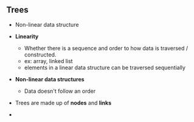 ## Trees

- Non-linear data structure
- **Linearity**
  - Whether there is a sequence and order to how data is traversed / constructed.
  - ex: array, linked list
  - elements in a linear data structure can be traversed sequentially
- **Non-linear data structures**
  - Data doesn't follow an order

- Trees are made up of **nodes** and **links**
- 